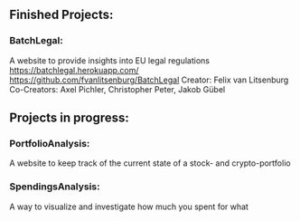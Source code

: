 ## Finished Projects:
### BatchLegal:
A website to provide insights into EU legal regulations
https://batchlegal.herokuapp.com/ <br />
https://github.com/fvanlitsenburg/BatchLegal
Creator: Felix van Litsenburg
Co-Creators: Axel Pichler, Christopher Peter, Jakob Gübel 


## Projects in progress:
### PortfolioAnalysis:
A website to keep track of the current state of a stock- and crypto-portfolio

### SpendingsAnalysis:
A way to visualize and investigate how much you spent for what
